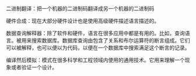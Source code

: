 二进制翻译：把一个机器的二进制码翻译成另一个机器的二进制码

硬件合成：现在大部分硬件设计也是使用高级硬件描述语言描述的。

数据查询解释器：除了软件和硬件，语言在很多应用中都是有用的。比如，查询语言。被用来搜索数据库。数据库查询由包含了关系和布尔运算符的断言组成。它们可以被解释，也可以便以为代码，以便在一个数据库中搜索满足这个断言的记录。

编译然后模拟：模式在很多科学和工程领域内使用的通用技术。它用来理解一个现象或者验证一个设计。

